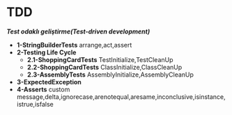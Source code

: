# TDD
***Test odaklı geliştirme(Test-driven development)***
- **1-StringBuilderTests** arrange,act,assert
- **2-Testing Life Cycle**
  - **2.1-ShoppingCardTests** TestInitialize,TestCleanUp
  - **2.2-ShoppingCardTests** ClassInitialize,ClassCleanUp
  - **2.3-AssemblyTests** AssemblyInitialize,AssemblyCleanUp
- **3-ExpectedException** 
- **4-Asserts** custom message,delta,ignorecase,arenotequal,aresame,inconclusive,isinstance,istrue,isfalse